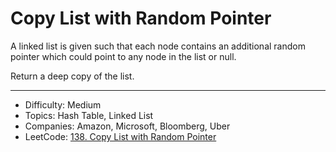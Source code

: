 # Copy List with Random Pointer

A linked list is given such that each node contains an additional random pointer which could point to any node in the list or null.

Return a deep copy of the list.

---

* Difficulty: Medium
* Topics: Hash Table, Linked List
* Companies: Amazon, Microsoft, Bloomberg, Uber
* LeetCode: [138. Copy List with Random Pointer](https://leetcode.com/problems/copy-list-with-random-pointer/description/)
